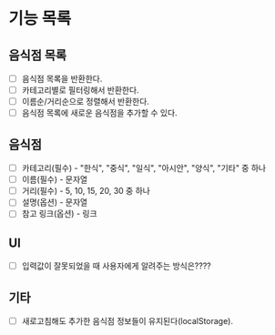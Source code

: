 # 기능 목록

## 음식점 목록

- [ ] 음식점 목록을 반환한다.
- [ ] 카테고리별로 필터링해서 반환한다.
- [ ] 이름순/거리순으로 정렬해서 반환한다.
- [ ] 음식점 목록에 새로운 음식점을 추가할 수 있다.

## 음식점

- [ ] 카테고리(필수) - "한식", "중식", "일식", "아시안", "양식", "기타" 중 하나
- [ ] 이름(필수) - 문자열
- [ ] 거리(필수) - 5, 10, 15, 20, 30 중 하나
- [ ] 설명(옵션) - 문자열
- [ ] 참고 링크(옵션) - 링크

## UI

- [ ] 입력값이 잘못되었을 때 사용자에게 알려주는 방식은????

## 기타

- [ ] 새로고침해도 추가한 음식점 정보들이 유지된다(localStorage).
